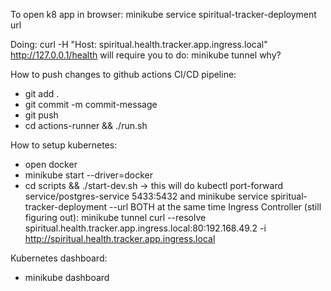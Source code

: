 To open k8 app in browser:
    minikube service spiritual-tracker-deployment url

Doing: curl -H "Host: spiritual.health.tracker.app.ingress.local" http://127.0.0.1/health 
    will require you to do: minikube tunnel
    why? 

How to push changes to github actions CI/CD pipeline:
- git add .
- git commit -m commit-message
- git push
- cd actions-runner && ./run.sh

How to setup kubernetes:
- open docker
- minikube start --driver=docker
- cd scripts && ./start-dev.sh -> this will do kubectl port-forward service/postgres-service 5433:5432 and minikube service spiritual-tracker-deployment --url BOTH at the same time
Ingress Controller (still figuring out):
minikube tunnel
curl --resolve spiritual.health.tracker.app.ingress.local:80:192.168.49.2 -i http://spiritual.health.tracker.app.ingress.local

Kubernetes dashboard:
- minikube dashboard

